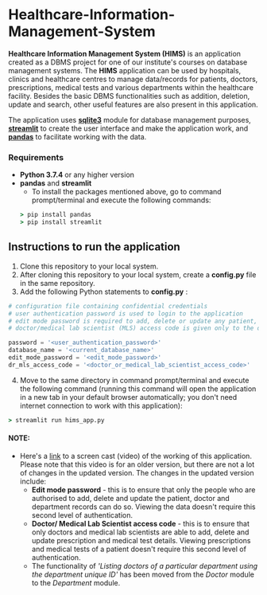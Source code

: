 # Healthcare-Information-Management-System

__Healthcare Information Management System (HIMS)__ is an application created as a DBMS project for one of our institute's courses on database management systems. The __HIMS__ application can be used by hospitals, clinics and healthcare centres to manage data/records for patients, doctors, prescriptions, medical tests and various departments within the healthcare facility. Besides the basic DBMS functionalities such as addition, deletion, update and search, other useful features are also present in this application. 

The application uses [__sqlite3__](https://docs.python.org/3/library/sqlite3.html) module for database management purposes, [__streamlit__](https://www.streamlit.io/) to create the user interface and make the application work, and [__pandas__](https://pandas.pydata.org/) to facilitate working with the data.

### Requirements

* __Python 3.7.4__ or any higher version
* __pandas__ and __streamlit__
  * To install the packages mentioned above, go to command prompt/terminal and execute the following commands:
  ```cmd
  > pip install pandas
  > pip install streamlit
  ```

## Instructions to run the application

1. Clone this repository to your local system.
2. After cloning this repository to your local system, create a __config.py__ file in the same repository.
3. Add the following Python statements to __config.py__ :
  ```python
  # configuration file containing confidential credentials
  # user authentication password is used to login to the application
  # edit mode password is required to add, delete or update any patient, doctor or department record 
  # doctor/medical lab scientist (MLS) access code is given only to the doctors and MLSs, using which they can add, delete or update any prescription and/or medical test record

  password = '<user_authentication_password>'                               # e.g. password = '1234'
  database_name = '<current_database_name>'                                 # e.g. database_name = 'database_1A'
  edit_mode_password = '<edit_mode_password>'                               # e.g. edit_mode_password = 'allow_edit'
  dr_mls_access_code = '<doctor_or_medical_lab_scientist_access_code>'      # e.g. dr_mls_access_code = 'access_auth'
  ```
4. Move to the same directory in command prompt/terminal and execute the following command (running this command will open the application in a new tab in your default browser automatically; you don't need internet connection to work with this application):
```cmd
> streamlit run hims_app.py
```

#### NOTE:

* Here's a [link](https://drive.google.com/file/d/1DXUKgfrbsullwRjFxDKvNSSHKqBZ2Xur/view?usp=sharing) to a screen cast (video) of the working of this application. Please note that this video is for an older version, but there are not a lot of changes in the updated version. The changes in the updated version include:
  * __Edit mode password__ - this is to ensure that only the people who are authorised to add, delete and update the patient, doctor and department records can do so. Viewing the data doesn't require this second level of authentication.
  * __Doctor/ Medical Lab Scientist access code__ - this is to ensure that only doctors and medical lab scientists are able to add, delete and update prescription and medical test details. Viewing prescriptions and medical tests of a patient doesn't require this second level of authentication.
  * The functionality of *'Listing doctors of a particular department using the department unique ID'* has been moved from the *Doctor* module to the *Department* module.
